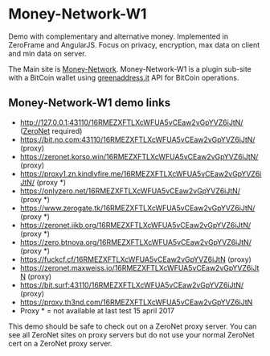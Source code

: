 # Money-Network-W1
Demo with complementary and alternative money. Implemented in ZeroFrame and AngularJS. Focus on privacy, encryption, max data on client and min data on server.

The Main site is [Money-Network](https://github.com/jaros1/Money-Network).
Money-Network-W1 is a plugin sub-site with a BitCoin wallet using [greenaddress.it](https://greenaddress.it/en/) API for BitCoin operations.

## Money-Network-W1 demo links
- http://127.0.0.1:43110/16RMEZXFTLXcWFUA5vCEaw2vGpYVZ6iJtN/ ([ZeroNet](https://zeronet.readthedocs.io/en/latest/using_zeronet/installing/) required)
- https://bit.no.com:43110/16RMEZXFTLXcWFUA5vCEaw2vGpYVZ6iJtN/ (proxy)
- https://zeronet.korso.win/16RMEZXFTLXcWFUA5vCEaw2vGpYVZ6iJtN/ (proxy)
- https://proxy1.zn.kindlyfire.me/16RMEZXFTLXcWFUA5vCEaw2vGpYVZ6iJtN/ (proxy *)
- https://onlyzero.net/16RMEZXFTLXcWFUA5vCEaw2vGpYVZ6iJtN/ (proxy *)
- https://www.zerogate.tk/16RMEZXFTLXcWFUA5vCEaw2vGpYVZ6iJtN/ (proxy *)
- https://zeronet.iikb.org/16RMEZXFTLXcWFUA5vCEaw2vGpYVZ6iJtN/ (proxy *)
- https://zero.btnova.org/16RMEZXFTLXcWFUA5vCEaw2vGpYVZ6iJtN/ (proxy *)
- https://fuckcf.cf/16RMEZXFTLXcWFUA5vCEaw2vGpYVZ6iJtN (proxy)
- https://zeronet.maxweiss.io/16RMEZXFTLXcWFUA5vCEaw2vGpYVZ6iJtN (proxy)
- https://bit.surf:43110/16RMEZXFTLXcWFUA5vCEaw2vGpYVZ6iJtN/ (proxy)
- https://proxy.th3nd.com/16RMEZXFTLXcWFUA5vCEaw2vGpYVZ6iJtN
- Proxy * = not available at last test 15 april 2017

This demo should be safe to check out on a ZeroNet proxy server.
You can see all ZeroNet sites on proxy servers but do not use your normal ZeroNet cert on a ZeroNet proxy server.
